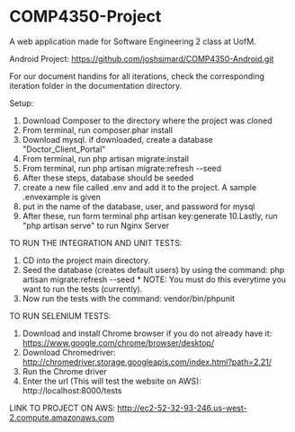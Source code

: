 # COMP4350-Project
A web application made for Software Engineering 2 class at UofM.

Android Project: https://github.com/joshsimard/COMP4350-Android.git

For our document handins for all iterations, check the corresponding iteration folder in the documentation directory.

Setup:

1. Download Composer to the directory where the project was cloned
2. From terminal, run composer.phar install
3. Download mysql. if downloaded, create a database "Doctor_Client_Portal"
4. From terminal, run php artisan migrate:install
5. From terminal, run php artisan migrate:refresh --seed
6. After these steps, database should be seeded
7. create a new file called .env and add it to the project. A sample .envexample is given
8. put in the name of the database, user, and password for mysql
9. After these, run form terminal php artisan key:generate
10.Lastly, run "php artisan serve" to run Nginx Server

TO RUN THE INTEGRATION AND UNIT TESTS:
  1. CD into the project main directory.
  2. Seed the database (creates default users) by using the command: php artisan migrate:refresh --seed
    * NOTE: You must do this everytime you want to run the tests (currently).
  3. Now run the tests with the command: vendor/bin/phpunit

TO RUN SELENIUM TESTS:
  1. Download and install Chrome browser if you do not already have it: https://www.google.com/chrome/browser/desktop/
  2. Download Chromedriver: http://chromedriver.storage.googleapis.com/index.html?path=2.21/
  3. Run the Chrome driver
  4. Enter the url (This will test the website on AWS): http://localhost:8000/tests


LINK TO PROJECT ON AWS:
http://ec2-52-32-93-246.us-west-2.compute.amazonaws.com
